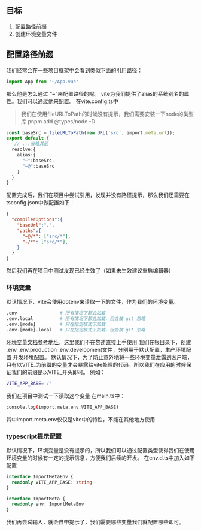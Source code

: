 ## 目标
1. 配置路径前缀
2. 创建环境变量文件

## 配置路径前缀
我们经常会在一些项目框架中会看到类似下面的引用路径：
```typescript
import App from "~/App.vue"
```
那么他是怎么通过 “~”来配置路径的呢。
vite为我们提供了alias的系统别名的属性。我们可以通过他来配置。
在vite.config.ts中
> 我们在使用fileURLToPath的时候没有提示，我们需要安装一下node的类型库  pnpm add @types/node -D

```typescript
const baseSrc = fileURLToPath(new URL('src', import.meta.url));
export default {
   // ...省略其他
  resolve:{
    alias:{
      "~":baseSrc,
      "~@":baseSrc
    }
  }
}
```
配置完成后，我们在项目中尝试引用，发现并没有路径提示，那么我们还需要在tsconfig.json中做配置如下：
```json
{
  "compilerOptions":{
    "baseUrl":".",
    "paths":{
      "~@/*": ["src/*"],
      "~/*": ["src/*"],
    }
  }
}
```
然后我们再在项目中测试发现已经生效了（如果未生效建议重启编辑器）

### 环境变量
默认情况下，vite会使用dotenv来读取一下的文件，作为我们的环境变量。
```bash
.env                # 所有情况下都会加载
.env.local          # 所有情况下都会加载，但会被 git 忽略
.env.[mode]         # 只在指定模式下加载
.env.[mode].local   # 只在指定模式下加载，但会被 git 忽略
```
[环境变量文档参考地址](https://cn.vitejs.dev/guide/env-and-mode.html#env-files)，这里我们不在赘述直接上手使用
我们在根目录下，创建 .env .env.production .env.development文件，分别用于默认配置，生产环境配置 开发环境配置。
默认情况下，为了防止意外地将一些环境变量泄露到客户端，只有以VITE_为前缀的变量才会暴露给vite处理的代码。所以我们在应用的时候保证我们的前缀是以VITE_开头即可。
例如：
```bash
VITE_APP_BASE='/'
```
我们在项目中测试一下读取这个变量
在main.ts中：
```bash
console.log(import.meta.env.VITE_APP_BASE)
```
其中import.meta.env仅仅是vite中的特性，不能在其他地方使用

### typescript提示配置
默认情况下，环境变量是没有提示的，所以我们可以通过配置类型使得我们在使用环境变量的时候有一定的提示信息，方便我们后续的开发。
在env.d.ts中加入如下配置
```typescript
interface ImportMetaEnv {
  readonly VITE_APP_BASE: string
}

interface ImportMeta {
  readonly env: ImportMetaEnv
}
```
我们再尝试输入，就会自带提示了，我们需要哪些变量我们就配置哪些即可。
